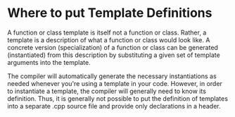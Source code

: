 # Where to put Template Definitions

A function or class template is itself not a function or class. Rather, a template is a description of what a function or class would look like. A concrete version (specialization) of a function or class can be generated (instantiated) from this description by substituting a given set of template arguments into the template.

The compiler will automatically generate the necessary instantiations as needed whenever you're using a template in your code. However, in order to instantiate a template, the compiler will generally need to know its definition. Thus, it is generally not possible to put the definition of templates into a separate .cpp source file and provide only declarations in a header.

